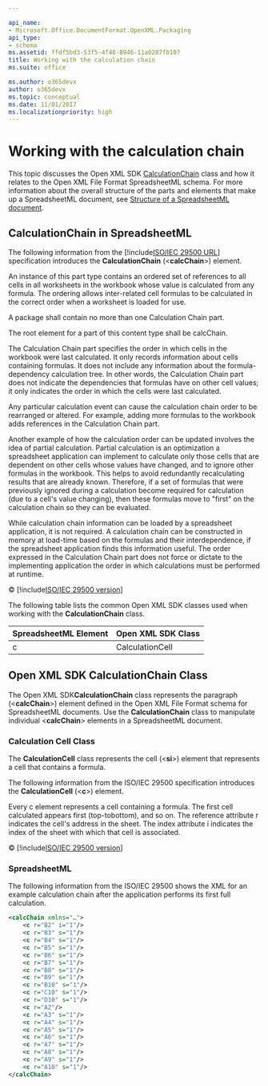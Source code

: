 ```yaml
---

api_name:
- Microsoft.Office.DocumentFormat.OpenXML.Packaging
api_type:
- schema
ms.assetid: ffdf5bd3-53f5-4f48-8946-11a0287fb107
title: Working with the calculation chain
ms.suite: office

ms.author: o365devx
author: o365devx
ms.topic: conceptual
ms.date: 11/01/2017
ms.localizationpriority: high
---
```

# Working with the calculation chain

This topic discusses the Open XML SDK [CalculationChain](/dotnet/api/documentformat.openxml.spreadsheet.calculationchain) class and how it relates
to the Open XML File Format SpreadsheetML schema. For more information
about the overall structure of the parts and elements that make up a
SpreadsheetML document, see [Structure of a SpreadsheetML document](structure-of-a-spreadsheetml-document.md).


## CalculationChain in SpreadsheetML

The following information from the [!include[ISO/IEC 29500 URL](../includes/iso-iec-29500-link.md)]
specification introduces the **CalculationChain** (\<**calcChain**\>) element.

An instance of this part type contains an ordered set of references to
all cells in all worksheets in the workbook whose value is calculated
from any formula. The ordering allows inter-related cell formulas to be
calculated in the correct order when a worksheet is loaded for use.

A package shall contain no more than one Calculation Chain part.

The root element for a part of this content type shall be calcChain.

The Calculation Chain part specifies the order in which cells in the
workbook were last calculated. It only records information about cells
containing formulas. It does not include any information about the
formula-dependency calculation tree. In other words, the Calculation
Chain part does not indicate the dependencies that formulas have on
other cell values; it only indicates the order in which the cells were
last calculated.

Any particular calculation event can cause the calculation chain order
to be rearranged or altered. For example, adding more formulas to the
workbook adds references in the Calculation Chain part.

Another example of how the calculation order can be updated involves the
idea of partial calculation. Partial calculation is an optimization a
spreadsheet application can implement to calculate only those cells that
are dependent on other cells whose values have changed, and to ignore
other formulas in the workbook. This helps to avoid redundantly
recalculating results that are already known. Therefore, if a set of
formulas that were previously ignored during a calculation become
required for calculation (due to a cell's value changing), then these
formulas move to "first" on the calculation chain so they can be
evaluated.

While calculation chain information can be loaded by a spreadsheet
application, it is not required. A calculation chain can be constructed
in memory at load-time based on the formulas and their interdependence,
if the spreadsheet application finds this information useful. The order
expressed in the Calculation Chain part does not force or dictate to the
implementing application the order in which calculations must be
performed at runtime.

© [!include[ISO/IEC 29500 version](../includes/iso-iec-29500-version.md)]

The following table lists the common Open XML SDK classes used when
working with the **CalculationChain** class.


| **SpreadsheetML Element** | **Open XML SDK Class** |
|---------------------------|----------------------------|
|             c             |      CalculationCell       |

## Open XML SDK CalculationChain Class

The Open XML SDK**CalculationChain** class
represents the paragraph (\<**calcChain**\>)
element defined in the Open XML File Format schema for SpreadsheetML
documents. Use the **CalculationChain** class
to manipulate individual \<**calcChain**\>
elements in a SpreadsheetML document.

### Calculation Cell Class

The **CalculationCell** class represents the
cell (\<**si**\>) element that represents a
cell that contains a formula.

The following information from the ISO/IEC 29500 specification
introduces the **CalculationCell** (\<**c**\>) element.

Every c element represents a cell containing a formula. The first cell
calculated appears first (top-tobottom), and so on. The reference
attribute r indicates the cell's address in the sheet. The index
attribute i indicates the index of the sheet with which that cell is
associated.

© [!include[ISO/IEC 29500 version](../includes/iso-iec-29500-version.md)]

### SpreadsheetML

The following information from the ISO/IEC 29500 shows the XML for an
example calculation chain after the application performs its first full
calculation.

```xml
<calcChain xmlns="…">
    <c r="B2" i="1"/>
    <c r="B3" s="1"/>
    <c r="B4" s="1"/>
    <c r="B5" s="1"/>
    <c r="B6" s="1"/>
    <c r="B7" s="1"/>
    <c r="B8" s="1"/>
    <c r="B9" s="1"/>
    <c r="B10" s="1"/>
    <c r="C10" s="1"/>
    <c r="D10" s="1"/>
    <c r="A2"/>
    <c r="A3" s="1"/>
    <c r="A4" s="1"/>
    <c r="A5" s="1"/>
    <c r="A6" s="1"/>
    <c r="A7" s="1"/>
    <c r="A8" s="1"/>
    <c r="A9" s="1"/>
    <c r="A10" s="1"/>
</calcChain>
```
